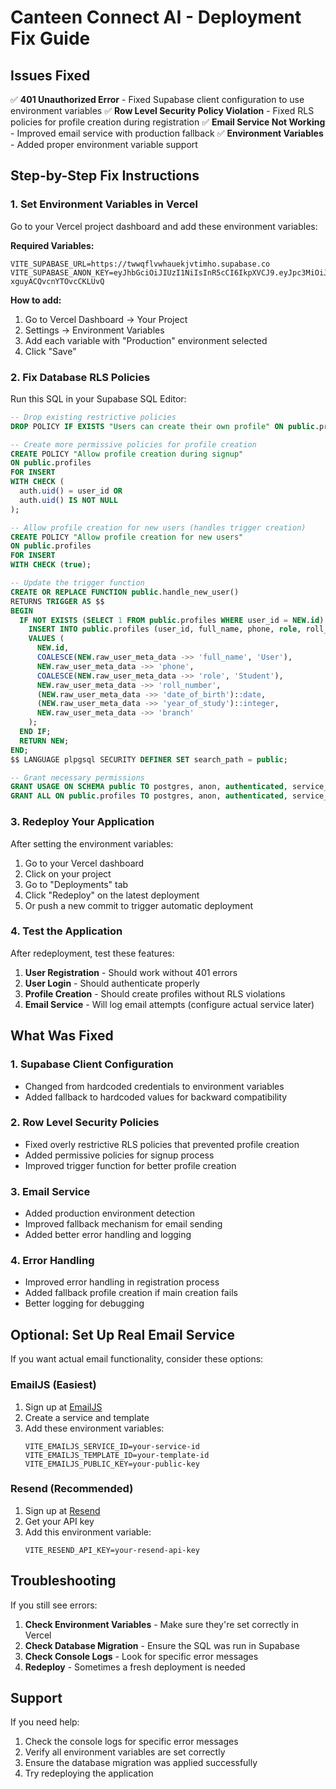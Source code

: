 # Canteen Connect AI - Deployment Fix Guide

## Issues Fixed

✅ **401 Unauthorized Error** - Fixed Supabase client configuration to use environment variables
✅ **Row Level Security Policy Violation** - Fixed RLS policies for profile creation during registration
✅ **Email Service Not Working** - Improved email service with production fallback
✅ **Environment Variables** - Added proper environment variable support

## Step-by-Step Fix Instructions

### 1. Set Environment Variables in Vercel

Go to your Vercel project dashboard and add these environment variables:

**Required Variables:**
```
VITE_SUPABASE_URL=https://twwqflvwhauekjvtimho.supabase.co
VITE_SUPABASE_ANON_KEY=eyJhbGciOiJIUzI1NiIsInR5cCI6IkpXVCJ9.eyJpc3MiOiJzdXBhYmFzZSIsInJlZiI6InR3d3FmbHZ3aGF1ZWtqdnRpbWhvIiwicm9sZSI6ImFub24iLCJpYXQiOjE3NTY5OTQxMzcsImV4cCI6MjA3MjU3MDEzN30.udgL0Y_5pRggBjAu6st8x-xguyACQvcnYTOvcCKLUvQ
```

**How to add:**
1. Go to Vercel Dashboard → Your Project
2. Settings → Environment Variables
3. Add each variable with "Production" environment selected
4. Click "Save"

### 2. Fix Database RLS Policies

Run this SQL in your Supabase SQL Editor:

```sql
-- Drop existing restrictive policies
DROP POLICY IF EXISTS "Users can create their own profile" ON public.profiles;

-- Create more permissive policies for profile creation
CREATE POLICY "Allow profile creation during signup" 
ON public.profiles 
FOR INSERT 
WITH CHECK (
  auth.uid() = user_id OR 
  auth.uid() IS NOT NULL
);

-- Allow profile creation for new users (handles trigger creation)
CREATE POLICY "Allow profile creation for new users" 
ON public.profiles 
FOR INSERT 
WITH CHECK (true);

-- Update the trigger function
CREATE OR REPLACE FUNCTION public.handle_new_user()
RETURNS TRIGGER AS $$
BEGIN
  IF NOT EXISTS (SELECT 1 FROM public.profiles WHERE user_id = NEW.id) THEN
    INSERT INTO public.profiles (user_id, full_name, phone, role, roll_number, date_of_birth, year_of_study, branch)
    VALUES (
      NEW.id,
      COALESCE(NEW.raw_user_meta_data ->> 'full_name', 'User'),
      NEW.raw_user_meta_data ->> 'phone',
      COALESCE(NEW.raw_user_meta_data ->> 'role', 'Student'),
      NEW.raw_user_meta_data ->> 'roll_number',
      (NEW.raw_user_meta_data ->> 'date_of_birth')::date,
      (NEW.raw_user_meta_data ->> 'year_of_study')::integer,
      NEW.raw_user_meta_data ->> 'branch'
    );
  END IF;
  RETURN NEW;
END;
$$ LANGUAGE plpgsql SECURITY DEFINER SET search_path = public;

-- Grant necessary permissions
GRANT USAGE ON SCHEMA public TO postgres, anon, authenticated, service_role;
GRANT ALL ON public.profiles TO postgres, anon, authenticated, service_role;
```

### 3. Redeploy Your Application

After setting the environment variables:

1. Go to your Vercel dashboard
2. Click on your project
3. Go to "Deployments" tab
4. Click "Redeploy" on the latest deployment
5. Or push a new commit to trigger automatic deployment

### 4. Test the Application

After redeployment, test these features:

1. **User Registration** - Should work without 401 errors
2. **User Login** - Should authenticate properly
3. **Profile Creation** - Should create profiles without RLS violations
4. **Email Service** - Will log email attempts (configure actual service later)

## What Was Fixed

### 1. Supabase Client Configuration
- Changed from hardcoded credentials to environment variables
- Added fallback to hardcoded values for backward compatibility

### 2. Row Level Security Policies
- Fixed overly restrictive RLS policies that prevented profile creation
- Added permissive policies for signup process
- Improved trigger function for better profile creation

### 3. Email Service
- Added production environment detection
- Improved fallback mechanism for email sending
- Added better error handling and logging

### 4. Error Handling
- Improved error handling in registration process
- Added fallback profile creation if main creation fails
- Better logging for debugging

## Optional: Set Up Real Email Service

If you want actual email functionality, consider these options:

### EmailJS (Easiest)
1. Sign up at [EmailJS](https://www.emailjs.com/)
2. Create a service and template
3. Add these environment variables:
   ```
   VITE_EMAILJS_SERVICE_ID=your-service-id
   VITE_EMAILJS_TEMPLATE_ID=your-template-id
   VITE_EMAILJS_PUBLIC_KEY=your-public-key
   ```

### Resend (Recommended)
1. Sign up at [Resend](https://resend.com/)
2. Get your API key
3. Add this environment variable:
   ```
   VITE_RESEND_API_KEY=your-resend-api-key
   ```

## Troubleshooting

If you still see errors:

1. **Check Environment Variables** - Make sure they're set correctly in Vercel
2. **Check Database Migration** - Ensure the SQL was run in Supabase
3. **Check Console Logs** - Look for specific error messages
4. **Redeploy** - Sometimes a fresh deployment is needed

## Support

If you need help:
1. Check the console logs for specific error messages
2. Verify all environment variables are set correctly
3. Ensure the database migration was applied successfully
4. Try redeploying the application




